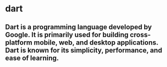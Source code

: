 # dart
## Dart is a programming language developed by Google. It is primarily used for building cross-platform mobile, web, and desktop applications. Dart is known for its simplicity, performance, and ease of learning.
